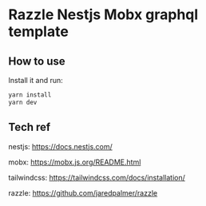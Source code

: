 # Razzle Nestjs Mobx graphql template

## How to use

Install it and run:

```bash
yarn install
yarn dev
```

## Tech ref

nestjs: https://docs.nestjs.com/

mobx: https://mobx.js.org/README.html

tailwindcss: https://tailwindcss.com/docs/installation/

razzle: https://github.com/jaredpalmer/razzle
